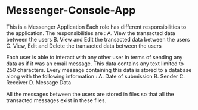 # Messenger-Console-App

This is a Messenger Application
Each role has different responsibilities to the application. The responsibilities are :
A. View the transacted data between the users 
B. View and Edit the transacted data between the users
C. View, Edit and Delete the transacted data between the users

Each user is able to interact with any other user in terms of sending any data
as if it was an email message. This data contains any text limited to
250 characters. Every message containing this data is stored to a database along
with the following information :
A. Date of submission
B. Sender
C. Receiver
D. Message Data

All the messages between the users are stored in files so that all the transacted
messages exist in these files.
